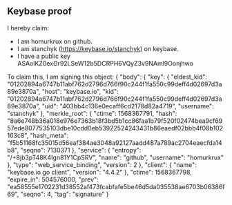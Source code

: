 ## Keybase proof

I hereby claim:

  * I am homurkrux on github.
  * I am stanchyk (https://keybase.io/stanchyk) on keybase.
  * I have a public key ASAolKZ0exGr92LSeW12b5DCRPH6VQyZ3v9NAml9Oonjhwo

To claim this, I am signing this object:
{
  "body": {
    "key": {
      "eldest_kid": "01202894a6747b11abf762d2796d766f90c244f1fa550c99deff4d02697d3a89e3870a",
      "host": "keybase.io",
      "kid": "01202894a6747b11abf762d2796d766f90c244f1fa550c99deff4d02697d3a89e3870a",
      "uid": "403bb4c136e0ecaff6cd2178d82a4719",
      "username": "stanchyk"
    },
    "merkle_root": {
      "ctime": 1568367791,
      "hash": "8a6e748b36a018e976e7363b18f3bd5b1cc86faa1b79f520f02474bea9cf6957ede8077535103dbe10cdd0eb53922524243431b86eaedf02bbb4f08b102163c8",
      "hash_meta": "f5b51168fc35015d56eaf384ae3048a92127aadd487a789ac2704eaecfda14b8",
      "seqno": 7130371
    },
    "service": {
      "entropy": "/+8jb3pT48K4Ign81Y1CpSRV",
      "name": "github",
      "username": "homurkrux"
    },
    "type": "web_service_binding",
    "version": 2
  },
  "client": {
    "name": "keybase.io go client",
    "version": "4.4.2"
  },
  "ctime": 1568367798,
  "expire_in": 504576000,
  "prev": "ea58555e1702231d38552af473fcabfafe5be46d5da035538ae6703b06386f69",
  "seqno": 4,
  "tag": "signature"
}
